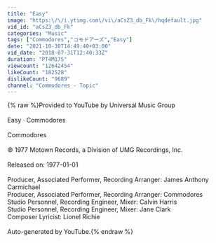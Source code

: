 ```yaml
---
title: "Easy"
image: "https:\/\/i.ytimg.com\/vi\/aCsZ3_db_Fk\/hqdefault.jpg"
vid_id: "aCsZ3_db_Fk"
categories: "Music"
tags: ["Commodores","コモドアーズ","Easy"]
date: "2021-10-30T14:49:40+03:00"
vid_date: "2018-07-31T12:40:33Z"
duration: "PT4M17S"
viewcount: "12642454"
likeCount: "182528"
dislikeCount: "9689"
channel: "Commodores - Topic"
---
```

{% raw %}Provided to YouTube by Universal Music Group<br /><br />Easy · Commodores<br /><br />Commodores<br /><br />℗ 1977 Motown Records, a Division of UMG Recordings, Inc.<br /><br />Released on: 1977-01-01<br /><br />Producer, Associated  Performer, Recording  Arranger: James Anthony Carmichael<br />Producer, Associated  Performer, Recording  Arranger: Commodores<br />Studio  Personnel, Recording  Engineer, Mixer: Calvin Harris<br />Studio  Personnel, Recording  Engineer, Mixer: Jane Clark<br />Composer  Lyricist: Lionel Richie<br /><br />Auto-generated by YouTube.{% endraw %}
